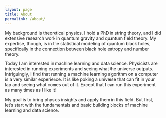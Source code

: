 ```yaml
---
layout: page
title: About
permalink: /about/
---
```


My background is theoretical physics. I hold a PhD in string theory, and I did extensive research work in quantum gravity and quantum field theory. My expertise, though, is in the statistical modeling of quantum black holes, specifically in the connection between black hole entropy and number theory.

Today I am interested in machine learning and data science. Physicists are interested in running experiments and seeing what the universe outputs. Intriguingly, I find that running a machine learning algorithm on a computer is a very similar experience. It is like poking a universe that can fit in your lap and seeing what comes out of it. Except that I can run this experiment as many times as I like it!

My goal is to bring physics insights and apply them in this field. But first, let’s start with the fundamentals and basic building blocks of machine learning and data science.

